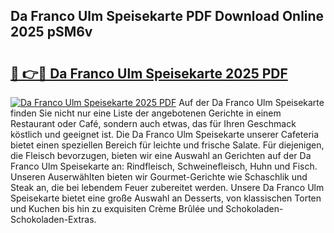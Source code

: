 ## Da Franco Ulm Speisekarte PDF Download Online 2025 pSM6v

# <h2><a href="http://gc5lz0y.nevu.top/?p=Da+Franco+Ulm+Speisekarte">🔗 👉🔴 Da Franco Ulm Speisekarte 2025 PDF</a></h2>

[![Da Franco Ulm Speisekarte 2025 PDF](https://i.imgur.com/dBaPXMq.png)](http://gc5lz0y.nevu.top/?p=Da+Franco+Ulm+Speisekarte)
Auf der Da Franco Ulm Speisekarte finden Sie nicht nur eine Liste der angebotenen Gerichte in einem Restaurant oder Café, sondern auch etwas, das für Ihren Geschmack köstlich und geeignet ist. Die Da Franco Ulm Speisekarte unserer Cafeteria bietet einen speziellen Bereich für leichte und frische Salate. Für diejenigen, die Fleisch bevorzugen, bieten wir eine Auswahl an Gerichten auf der Da Franco Ulm Speisekarte an: Rindfleisch, Schweinefleisch, Huhn und Fisch. Unseren Auserwählten bieten wir Gourmet-Gerichte wie Schaschlik und Steak an, die bei lebendem Feuer zubereitet werden. Unsere Da Franco Ulm Speisekarte bietet eine große Auswahl an Desserts, von klassischen Torten und Kuchen bis hin zu exquisiten Crème Brûlée und Schokoladen-Schokoladen-Extras.
